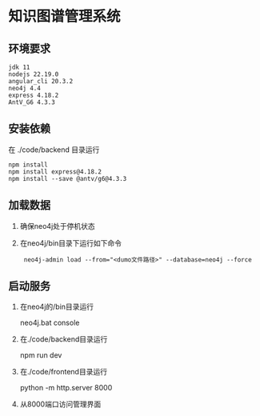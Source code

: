 # 知识图谱管理系统

## 环境要求
    jdk 11
    nodejs 22.19.0
    angular_cli 20.3.2
    neo4j 4.4
    express 4.18.2
    AntV_G6 4.3.3

## 安装依赖
在 ./code/backend 目录运行

    npm install
    npm install express@4.18.2
    npm install --save @antv/g6@4.3.3

## 加载数据
1. 确保neo4j处于停机状态
2. 在neo4j/bin目录下运行如下命令

        neo4j-admin load --from="<dumo文件路径>" --database=neo4j --force

## 启动服务
1. 在neo4j的/bin目录运行

    neo4j.bat console

2. 在./code/backend目录运行

    npm run dev

3. 在./code/frontend目录运行

    python -m http.server 8000

4. 从8000端口访问管理界面